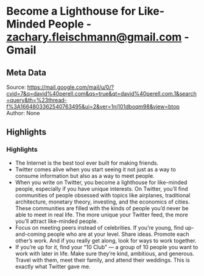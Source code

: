 # Become a Lighthouse for Like-Minded People - zachary.fleischmann@gmail.com - Gmail

## Meta Data

Source:  https://mail.google.com/mail/u/0/?cvid=7&q=david%40perell.com&qs=true&qt=david%40perell.com.1&search=query&th=%23thread-f%3A1664803362540763495&ui=2&ver=1nj101dboqm98&view=btop 
Author: None

## Highlights

### Highlights

- The Internet is the best tool ever built for making friends.
- Twitter comes alive when you start seeing it not just as a way to consume information but also as a way to meet people.
- When you write on Twitter, you become a lighthouse for like-minded people, especially if you have unique interests. On Twitter, you’ll find communities of people obsessed with topics like airplanes, traditional architecture, monetary theory, investing, and the economics of cities. These communities are filled with the kinds of people you’d never be able to meet in real life. The more unique your Twitter feed, the more you’ll attract like-minded people.
- Focus on meeting peers instead of celebrities. If you’re young, find up-and-coming people who are at your level. Share ideas. Promote each other’s work. And if you really get along, look for ways to work together.
- If you’re up for it, find your “10 Club” — a group of 10 people you want to work with later in life. Make sure they’re kind, ambitious, and generous. Travel with them, meet their family, and attend their weddings. This is exactly what Twitter gave me.
